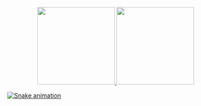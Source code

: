 <div align="center">
  <a href="https://github.com/eliel1986">
  <img height="180em" src="https://github-readme-stats.vercel.app/api?username=eliel1986&show_icons=true&theme=dracula&include_all_commits=true&count_private=true"/>
  <img height="180em" src="https://github-readme-stats.vercel.app/api/top-langs/?username=eliel1986&layout=compact&langs_count=7&theme=dracula"/>
</div>
  
![Snake animation](https://github.com/eliel1986/eliel1986/blob/output/github-contribution-grid-snake.svg)
